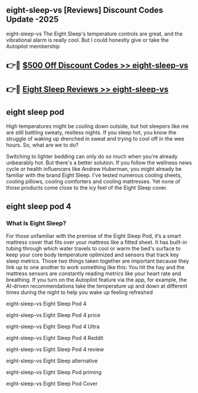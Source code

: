## eight-sleep-vs [Reviews​] Discount Codes Update -2025

eight-sleep-vs The Eight Sleep's temperature controls are great, and the vibrational alarm is really cool. But I could honestly give or take the Autopilot membership

## 👉🔴 [$500 Off Discount Codes >> eight-sleep-vs](http://download.freeplayer.one?title=eight-sleep-vs&ref=18-ES)

## 👉🔴 [Eight Sleep Reviews >> eight-sleep-vs](http://download.freeplayer.one?title=eight-sleep-vs&ref=18-ES)

## eight sleep pod

High temperatures might be cooling down outside, but hot sleepers like me are still battling sweaty, restless nights. If you sleep hot, you know the struggle of waking up drenched in sweat and trying to cool off in the wee hours. So, what are we to do?

Switching to lighter bedding can only do so much when you're already unbearably hot. But there's a better solution. If you follow the wellness news cycle or health influencers like Andrew Huberman, you might already be familiar with the brand Eight Sleep. I've tested numerous cooling sheets, cooling pillows, cooling comforters and cooling mattresses. Yet none of those products come close to the icy feel of the Eight Sleep cover.

## eight sleep pod 4

### What Is Eight Sleep?

For those unfamiliar with the premise of the Eight Sleep Pod, it’s a smart mattress cover that fits over your mattress like a fitted sheet. It has built-in tubing through which water travels to cool or warm the bed's surface to keep your core body temperature optimized and sensors that track key sleep metrics. Those two things taken together are important because they link up to one another to work something like this: You hit the hay and the mattress sensors are constantly reading metrics like your heart rate and breathing. If you turn on the Autopilot feature via the app, for example, the AI-driven recommendations take the temperature up and down at different times during the night to help you wake up feeling refreshed

eight-sleep-vs Eight Sleep Pod 4

eight-sleep-vs Eight Sleep Pod 4 price

eight-sleep-vs Eight Sleep Pod 4 Ultra

eight-sleep-vs Eight Sleep Pod 4 Reddit

eight-sleep-vs Eight Sleep Pod 4 review

eight-sleep-vs Eight Sleep alternative

eight-sleep-vs Eight Sleep Pod priming

eight-sleep-vs Eight Sleep Pod Cover